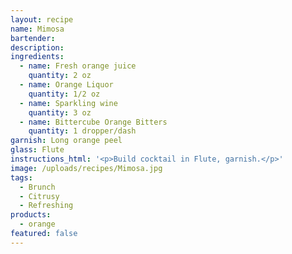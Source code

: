 ```yaml
---
layout: recipe
name: Mimosa
bartender:
description:
ingredients:
  - name: Fresh orange juice
    quantity: 2 oz
  - name: Orange Liquor
    quantity: 1/2 oz
  - name: Sparkling wine
    quantity: 3 oz
  - name: Bittercube Orange Bitters
    quantity: 1 dropper/dash
garnish: Long orange peel
glass: Flute
instructions_html: '<p>Build cocktail in Flute, garnish.</p>'
image: /uploads/recipes/Mimosa.jpg
tags:
  - Brunch
  - Citrusy
  - Refreshing
products:
  - orange
featured: false
---
```



